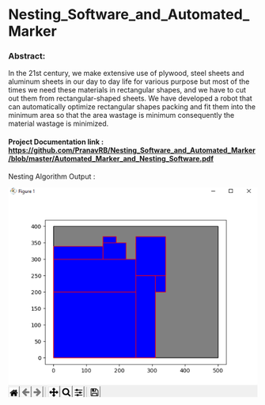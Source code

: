 # Nesting_Software_and_Automated_Marker

### Abstract:
   In the 21st century, we make extensive use of
plywood, steel sheets and aluminum sheets in our day to day
life for various purpose but most of the times we need these
materials in rectangular shapes, and we have to cut out them
from rectangular-shaped sheets.
We have developed a robot that can automatically optimize
rectangular shapes packing and fit them into the minimum area so that
the area wastage is minimum consequently the material wastage
is minimized.

#### Project Documentation link : https://github.com/PranavRB/Nesting_Software_and_Automated_Marker/blob/master/Automated_Marker_and_Nesting_Software.pdf

Nesting Algorithm Output :

![Github-small](https://github.com/PranavRB/Nesting_Software_and_Automated_Marker/blob/main/1.PNG)

